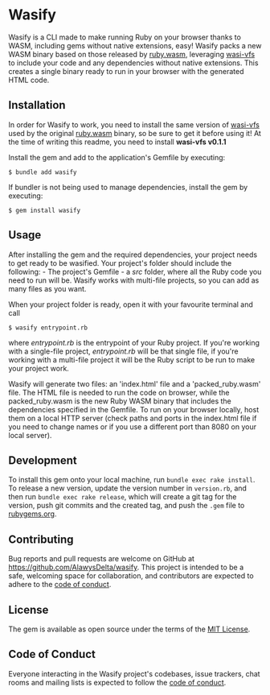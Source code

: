 # Wasify

Wasify is a CLI made to make running Ruby on your browser thanks to WASM, including gems without native extensions, easy! Wasify packs a new WASM binary based on those released by [ruby.wasm](https://github.com/ruby/ruby.wasm), leveraging [wasi-vfs](https://github.com/kateinoigakukun/wasi-vfs) to include your code and any dependencies without native extensions. This creates a single binary ready to run in your browser with the generated HTML code.
## Installation

In order for Wasify to work, you need to install the same version of [wasi-vfs](https://github.com/kateinoigakukun/wasi-vfs#installation) used by the original [ruby.wasm](https://github.com/ruby/ruby.wasm) binary, so be sure to get it before using it! At the time of writing this readme, you need to install **wasi-vfs v0.1.1**

Install the gem and add to the application's Gemfile by executing:

    $ bundle add wasify

If bundler is not being used to manage dependencies, install the gem by executing:

    $ gem install wasify

## Usage

After installing the gem and the required dependencies, your project needs to get ready to be wasified.
Your project's folder should include the following:
    - The project's Gemfile
    - a *src* folder, where all the Ruby code you need to run will be. Wasify works with multi-file projects, so you can add as many files as you want.

When your project folder is ready, open it with your favourite terminal and call

    $ wasify entrypoint.rb

where *entrypoint.rb* is the entrypoint of your Ruby project. If you're working with a single-file project, *entrypoint.rb* will be that single file, if you're working with a multi-file project it will be the Ruby script to be run to make your project work.

Wasify will generate two files: an 'index.html' file and a 'packed_ruby.wasm' file. The HTML file is needed to run the code on browser, while the packed_ruby.wasm is the new Ruby WASM binary that includes the dependencies specified in the Gemfile. To run on your browser locally, host them on a local HTTP server (check paths and ports in the index.html file if you need to change names or if you use a different port than 8080 on your local server).
## Development

To install this gem onto your local machine, run `bundle exec rake install`. To release a new version, update the version number in `version.rb`, and then run `bundle exec rake release`, which will create a git tag for the version, push git commits and the created tag, and push the `.gem` file to [rubygems.org](https://rubygems.org).

## Contributing

Bug reports and pull requests are welcome on GitHub at https://github.com/AlawysDelta/wasify. This project is intended to be a safe, welcoming space for collaboration, and contributors are expected to adhere to the [code of conduct](https://github.com/AlawysDelta/wasify/blob/master/CODE_OF_CONDUCT.md).

## License

The gem is available as open source under the terms of the [MIT License](https://opensource.org/licenses/MIT).

## Code of Conduct

Everyone interacting in the Wasify project's codebases, issue trackers, chat rooms and mailing lists is expected to follow the [code of conduct](https://github.com/AlawysDelta/wasify/blob/master/CODE_OF_CONDUCT.md).
